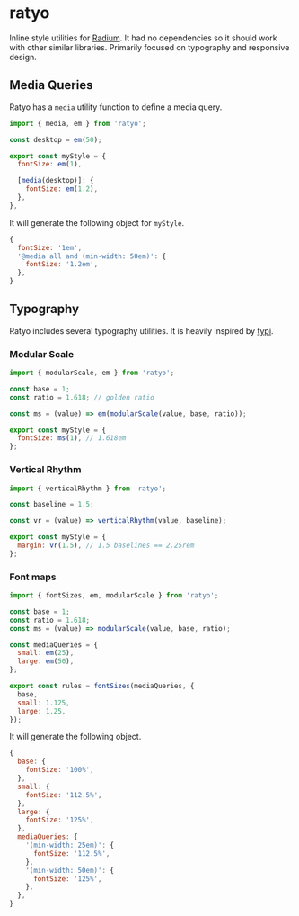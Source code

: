 # ratyo

Inline style utilities for [Radium](https://github.com/FormidableLabs/radium). It had no dependencies so it should work with other similar libraries. Primarily focused on typography and responsive design.

## Media Queries

Ratyo has a `media` utility function to define a media query.

```js
import { media, em } from 'ratyo';

const desktop = em(50);

export const myStyle = {
  fontSize: em(1),

  [media(desktop)]: {
    fontSize: em(1.2),
  },
},
```

It will generate the following object for `myStyle`.

```js
{
  fontSize: '1em',
  '@media all and (min-width: 50em)': {
    fontSize: '1.2em',
  },
}
```

## Typography

Ratyo includes several typography utilities. It is heavily inspired by [typi](https://github.com/zellwk/typi).

### Modular Scale

```js
import { modularScale, em } from 'ratyo';

const base = 1;
const ratio = 1.618; // golden ratio

const ms = (value) => em(modularScale(value, base, ratio));

export const myStyle = {
  fontSize: ms(1), // 1.618em
};
```

### Vertical Rhythm

```js
import { verticalRhythm } from 'ratyo';

const baseline = 1.5;

const vr = (value) => verticalRhythm(value, baseline);

export const myStyle = {
  margin: vr(1.5), // 1.5 baselines == 2.25rem
};
```

### Font maps

```js
import { fontSizes, em, modularScale } from 'ratyo';

const base = 1;
const ratio = 1.618;
const ms = (value) => modularScale(value, base, ratio);

const mediaQueries = {
  small: em(25),
  large: em(50),
};

export const rules = fontSizes(mediaQueries, {
  base,
  small: 1.125,
  large: 1.25,
});
```

It will generate the following object.

```js
{
  base: {
    fontSize: '100%',
  },
  small: {
    fontSize: '112.5%',
  },
  large: {
    fontSize: '125%',
  },
  mediaQueries: {
    '(min-width: 25em)': {
      fontSize: '112.5%',
    },
    '(min-width: 50em)': {
      fontSize: '125%',
    },
  },
}
```
